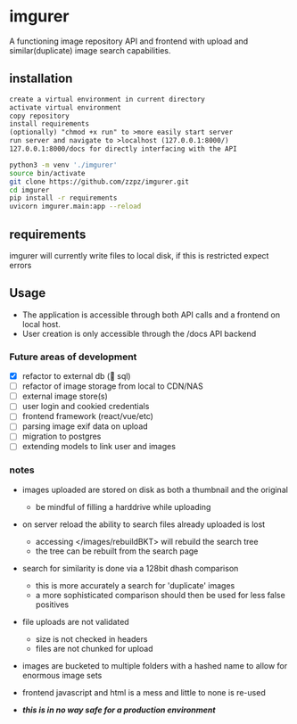 # imgurer

A functioning image repository API and frontend with upload and similar(duplicate) image search capabilities.

## installation

```txt
create a virtual environment in current directory
activate virtual environment
copy repository
install requirements
(optionally) "chmod +x run" to >more easily start server
run server and navigate to >localhost (127.0.0.1:8000/)
127.0.0.1:8000/docs for directly interfacing with the API
```

```bash
python3 -m venv './imgurer'
source bin/activate
git clone https://github.com/zzpz/imgurer.git
cd imgurer
pip install -r requirements
uvicorn imgurer.main:app --reload
```

## requirements

imgurer will currently write files to local disk, if this is restricted expect errors

## Usage

- The application is accessible through both API calls and a frontend on local host.
- User creation is only accessible through the /docs API backend

### Future areas of development

- [x] refactor to external db (:elephant: sql)
- [ ] refactor of image storage from local to CDN/NAS
- [ ] external image store(s)
- [ ] user login and cookied credentials
- [ ] frontend framework (react/vue/etc)
- [ ] parsing image exif data on upload
- [ ] migration to postgres
- [ ] extending models to link user and images

### notes

- images uploaded are stored on disk as both a thumbnail and the original
  - be mindful of filling a harddrive while uploading

- on server reload the ability to search files already uploaded is lost
  - accessing </images/rebuildBKT> will rebuild the search tree
  - the tree can be rebuilt from the search page

- search for similarity is done via a 128bit dhash comparison
  - this is more accurately a search for 'duplicate' images
  - a more sophisticated comparison should then be used for less false positives

- file uploads are not validated
  - size is not checked in headers
  - files are not chunked for upload

- images are bucketed to multiple folders with a hashed name to allow for enormous image sets

- frontend javascript and html is a mess and little to none is re-used

- ***this is in no way safe for a production environment***
